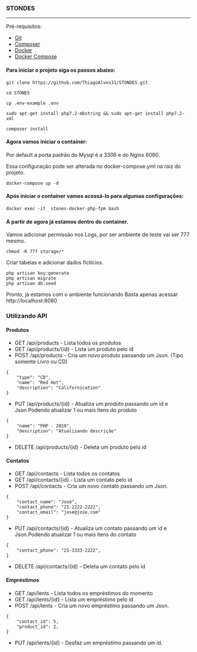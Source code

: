 ### STONDES
----
Pré-requisitos:
- [Git](https://git-scm.com/ "Git")
- [Composer](https://getcomposer.org/ "Composer")
- [Docker](https://docs.docker.com/get-started/ "Docker")
- [Docker Compose](https://docs.docker.com/compose/install/ "Docker Compose")

#### Para iniciar o projeto siga os passos abaixo:
```
git clone https://github.com/ThiagoAlves31/STONDES.git
```
```
cd STONES
```
```
cp .env-example .env
```
```
sudo apt-get install php7.2-mbstring && sudo apt-get install php7.2-xml
```

```
composer install
```
#### Agora vamos iniciar o container:

Por default a porta padrão do Mysql é a 3306 e do Nginx 8080.

Essa configuração pode ser alterada no docker-compose.yml na raiz do projeto.
```
docker-compose up -d 
```
#### Após iniciar o container vamos acessá-lo para algumas configurações:
```
docker exec -it  stones-docker-php-fpm bash
```
#### A partir de agora já estamos dentro do container.
Vamos adicionar permissão nos Logs, por ser ambiente de teste vai ser 777 mesmo.
```
chmod -R 777 storage/*
```
Criar tabelas e adicionar dados fictícios.
```
php artisan key:generate
php artisan migrate
php artisan db:seed
```
Pronto, já estamos com o ambiente funcionando
Basta apenas acessar http://localhost:8080

### Utilizando API
#### Produtos
- GET  /api/products        - Lista todos os produtos
- GET  /api/products/{id}   - Lista um produto pelo id
- POST /api/products        - Cria um novo produto passando um Json. (Tipo somente Livro ou CD)
```
{
    "type": "CD",
    "name": "Red Hot",
    "description": "Californication"
}
```
- PUT /api/products/{id}    - Atualiza um produto passando um id e Json.Podendo atualizar 1 ou mais ítens do produto
```
{
    "name": "PHP - 2019",
    "description": "Atualizando descrição"
}
```
- DELETE /api/products/{id} - Deleta um produto pelo id

#### Contatos
- GET  /api/contacts        - Lista todos os contatos
- GET  /api/contacts/{id}   - Lista um contato pelo id
- POST /api/contacts        - Cria um novo contato passando um Json.
```
{
    "contact_name": "José",
    "contact_phone": "21-2222-2222",
    "contact_email": "jose@jose.com"
}
```
- PUT /api/contacts/{id}    - Atualiza um contato passando um id e Json.Podendo atualizar 1 ou mais ítens do contato
```
{
    "contact_phone": "21-3333-2222",
}
```
- DELETE /api/contacts/{id} - Deleta um contato pelo id

#### Empréstimos
- GET  /api/lents           - Lista todos os empréstimos do momento
- GET  /api/lents/{id}      - Lista um empréstimo pelo id
- POST /api/lents           - Cria um novo empréstimo passando um Json.
```
{
    "contact_id": 5,
    "product_id": 2,
}
```
- PUT /api/lents/{id}    - Desfaz um empréstimo passando um id.
